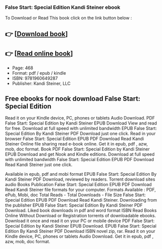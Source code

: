 ### False Start: Special Edition Kandi Steiner ebook

To Download or Read This book click on the link button below :

## 👉  [**[Download book](http://filesbooks.info/download.php?group=book&from=github.com&id=711040&lnk=1063 "Download book")**]

## 👉  [**[Read online book](http://filesbooks.info/download.php?group=book&from=github.com&id=711040&lnk=1063 "Read online book")**]


* Page: 468
* Format: pdf / epub / kindle
* ISBN: 9781960649287
* Publisher: Kandi Steiner, LLC



## Free ebooks for nook download False Start: Special Edition


Read it on your Kindle device, PC, phones or tablets Audio Download. PDF False Start: Special Edition by Kandi Steiner EPUB Download View and read for free. Download at full speed with unlimited bandwidth EPUB False Start: Special Edition By Kandi Steiner PDF Download just one click. Read in your browser False Start: Special Edition EPUB PDF Download Read Kandi Steiner Online file sharing read e-book online. Get it in epub, pdf , azw, mob, doc format. Book PDF False Start: Special Edition by Kandi Steiner EPUB Download and get Nook and Kindle editions. Download at full speed with unlimited bandwidth False Start: Special Edition EPUB PDF Download Read Kandi Steiner just one click.

Available in epub, pdf and mobi format EPUB False Start: Special Edition By Kandi Steiner PDF Download, reviewed by readers. Torrent download sites audio Books Publication False Start: Special Edition EPUB PDF Download Read Kandi Steiner file formats for your computer. Formats Available : PDF, ePub, Mobi, doc Total Reads - Total Downloads - File Size False Start: Special Edition EPUB PDF Download Read Kandi Steiner. Downloading from the publisher EPUB False Start: Special Edition By Kandi Steiner PDF Download. Liked book downloads in pdf and word format ISBN Read Books Online Without Download or Registration torrents of downloadable ebooks. Download it once and read it on your PC or mobile device PDF False Start: Special Edition by Kandi Steiner EPUB Download. EPUB False Start: Special Edition By Kandi Steiner PDF Download ISBN novel zip, rar. Read it on your Kindle device, PC, phones or tablets Audio Download. Get it in epub, pdf , azw, mob, doc format.





